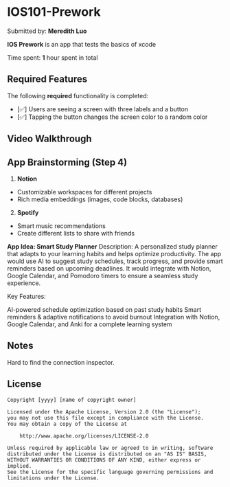 # IOS101-Prework

Submitted by: **Meredith Luo**

**IOS Prework** is an app that tests the basics of xcode 

Time spent: **1** hour spent in total

## Required Features

The following **required** functionality is completed:

- [✅] Users are seeing a screen with three labels and a button
- [✅] Tapping the button changes the screen color to a random color
 
## Video Walkthrough

## App Brainstorming (Step 4)
1. **Notion**

- Customizable workspaces for different projects
- Rich media embeddings (images, code blocks, databases)

2. **Spotify**

- Smart music recommendations
- Create different lists to share with friends

**App Idea: Smart Study Planner**
Description:
A personalized study planner that adapts to your learning habits and helps optimize productivity. The app would use AI to suggest study schedules, track progress, and provide smart reminders based on upcoming deadlines. It would integrate with Notion, Google Calendar, and Pomodoro timers to ensure a seamless study experience.

Key Features:

AI-powered schedule optimization based on past study habits
Smart reminders & adaptive notifications to avoid burnout
Integration with Notion, Google Calendar, and Anki for a complete learning system

## Notes

Hard to find the connection inspector.

## License

    Copyright [yyyy] [name of copyright owner]

    Licensed under the Apache License, Version 2.0 (the "License");
    you may not use this file except in compliance with the License.
    You may obtain a copy of the License at

        http://www.apache.org/licenses/LICENSE-2.0

    Unless required by applicable law or agreed to in writing, software
    distributed under the License is distributed on an "AS IS" BASIS,
    WITHOUT WARRANTIES OR CONDITIONS OF ANY KIND, either express or implied.
    See the License for the specific language governing permissions and
    limitations under the License.
